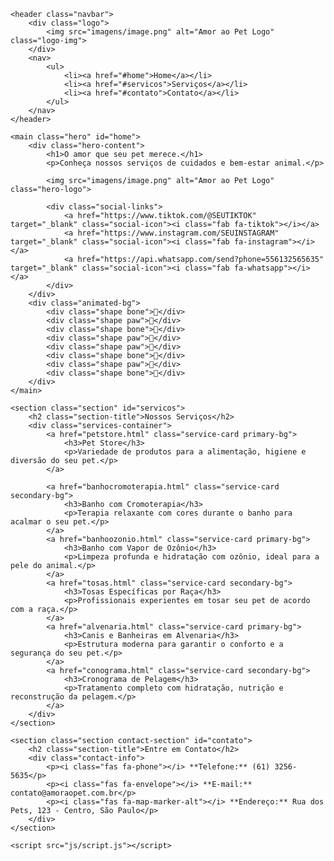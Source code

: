 <!DOCTYPE html>
<html lang="pt-br">
<head>
    <meta charset="UTF-8">
    <meta name="viewport" content="width=device-width, initial-scale=1.0">
    <title>Amor ao Pet</title>
    <link rel="stylesheet" href="css/style.css">
    <link rel="stylesheet" href="https://cdnjs.cloudflare.com/ajax/libs/font-awesome/6.0.0-beta3/css/all.min.css">
</head>
<body>

    <header class="navbar">
        <div class="logo">
            <img src="imagens/image.png" alt="Amor ao Pet Logo" class="logo-img">
        </div>
        <nav>
            <ul>
                <li><a href="#home">Home</a></li>
                <li><a href="#servicos">Serviços</a></li>
                <li><a href="#contato">Contato</a></li>
            </ul>
        </nav>
    </header>

    <main class="hero" id="home">
        <div class="hero-content">
            <h1>O amor que seu pet merece.</h1>
            <p>Conheça nossos serviços de cuidados e bem-estar animal.</p>
            
            <img src="imagens/image.png" alt="Amor ao Pet Logo" class="hero-logo">
            
            <div class="social-links">
                <a href="https://www.tiktok.com/@SEUTIKTOK" target="_blank" class="social-icon"><i class="fab fa-tiktok"></i></a>
                <a href="https://www.instagram.com/SEUINSTAGRAM" target="_blank" class="social-icon"><i class="fab fa-instagram"></i></a>
                <a href="https://api.whatsapp.com/send?phone=556132565635" target="_blank" class="social-icon"><i class="fab fa-whatsapp"></i></a>
            </div>
        </div>
        <div class="animated-bg">
            <div class="shape bone">🦴</div>
            <div class="shape paw">🐾</div>
            <div class="shape bone">🦴</div>
            <div class="shape paw">🐾</div>
            <div class="shape paw">🐾</div>
            <div class="shape bone">🦴</div>
            <div class="shape paw">🐾</div>
            <div class="shape bone">🦴</div>
        </div>
    </main>

    <section class="section" id="servicos">
        <h2 class="section-title">Nossos Serviços</h2>
        <div class="services-container">
            <a href="petstore.html" class="service-card primary-bg">
                <h3>Pet Store</h3>
                <p>Variedade de produtos para a alimentação, higiene e diversão do seu pet.</p>
            </a>
            
            <a href="banhocromoterapia.html" class="service-card secondary-bg">
                <h3>Banho com Cromoterapia</h3>
                <p>Terapia relaxante com cores durante o banho para acalmar o seu pet.</p>
            </a>
            <a href="banhoozonio.html" class="service-card primary-bg">
                <h3>Banho com Vapor de Ozônio</h3>
                <p>Limpeza profunda e hidratação com ozônio, ideal para a pele do animal.</p>
            </a>
            <a href="tosas.html" class="service-card secondary-bg">
                <h3>Tosas Específicas por Raça</h3>
                <p>Profissionais experientes em tosar seu pet de acordo com a raça.</p>
            </a>
            <a href="alvenaria.html" class="service-card primary-bg">
                <h3>Canis e Banheiras em Alvenaria</h3>
                <p>Estrutura moderna para garantir o conforto e a segurança do seu pet.</p>
            </a>
            <a href="conograma.html" class="service-card secondary-bg">
                <h3>Cronograma de Pelagem</h3>
                <p>Tratamento completo com hidratação, nutrição e reconstrução da pelagem.</p>
            </a>
        </div>
    </section>

    <section class="section contact-section" id="contato">
        <h2 class="section-title">Entre em Contato</h2>
        <div class="contact-info">
            <p><i class="fas fa-phone"></i> **Telefone:** (61) 3256-5635</p>
            <p><i class="fas fa-envelope"></i> **E-mail:** contato@amoraopet.com.br</p>
            <p><i class="fas fa-map-marker-alt"></i> **Endereço:** Rua dos Pets, 123 - Centro, São Paulo</p>
        </div>
    </section>

    <script src="js/script.js"></script>
</body>
</html>
